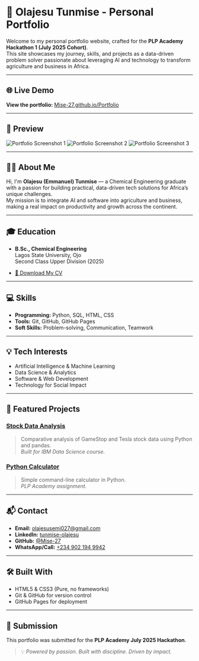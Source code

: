 # 🚀 Olajesu Tunmise - Personal Portfolio

Welcome to my personal portfolio website, crafted for the **PLP Academy Hackathon 1 (July 2025 Cohort)**.  
This site showcases my journey, skills, and projects as a data-driven problem solver passionate about leveraging AI and technology to transform agriculture and business in Africa.

---

## 🌐 Live Demo

**View the portfolio:** [Mise-27.github.io/Portfolio](https://Mise-27.github.io/Portfolio/)

---

## 👀 Preview

![Portfolio Screenshot 1](https://github.com/user-attachments/assets/cb3e6555-5167-4a24-a5f8-bc2ff10b623c)
![Portfolio Screenshot 2](https://github.com/user-attachments/assets/9d4f8c32-e928-4071-be22-c1d5352f7a85)
![Portfolio Screenshot 3](https://github.com/user-attachments/assets/a6f5bb98-9ae4-4259-b98d-18237436f569)

---

## 🧑‍💼 About Me

Hi, I'm **Olajesu (Emmanuel) Tunmise** — a Chemical Engineering graduate with a passion for building practical, data-driven tech solutions for Africa’s unique challenges.  
My mission is to integrate AI and software into agriculture and business, making a real impact on productivity and growth across the continent.

---

## 🎓 Education

- **B.Sc., Chemical Engineering**  
  Lagos State University, Ojo  
  Second Class Upper Division (2025)

- [📄 Download My CV](Tunmise_Olajesu_CV.pdf)

---

## 💻 Skills

- **Programming:** Python, SQL, HTML, CSS
- **Tools:** Git, GitHub, GitHub Pages
- **Soft Skills:** Problem-solving, Communication, Teamwork

---

## 💡 Tech Interests

- Artificial Intelligence & Machine Learning
- Data Science & Analytics
- Software & Web Development
- Technology for Social Impact

---

## 🔨 Featured Projects

### [Stock Data Analysis](https://github.com/Mise-27/IBM-Data-Science-Projects)
> Comparative analysis of GameStop and Tesla stock data using Python and pandas.  
> *Built for IBM Data Science course.*

### [Python Calculator](https://github.com/Mise-27/PLP-Academy-Assignments)
> Simple command-line calculator in Python.  
> *PLP Academy assignment.*

---

## 📬 Contact

- **Email:** [olajesusemi027@gmail.com](mailto:olajesusemi027@gmail.com)
- **LinkedIn:** [tunmise-olajesu](https://linkedin.com/in/tunmise-olajesu-820baa248)
- **GitHub:** [@Mise-27](https://github.com/Mise-27)
- **WhatsApp/Call:** [+234 902 194 9942](https://wa.me/2349021949942)

---

## 🛠️ Built With

- HTML5 & CSS3 (Pure, no frameworks)
- Git & GitHub for version control
- GitHub Pages for deployment

---

## 🏁 Submission

This portfolio was submitted for the **PLP Academy July 2025 Hackathon**.

> 💡 *Powered by passion. Built with discipline. Driven by impact.*
